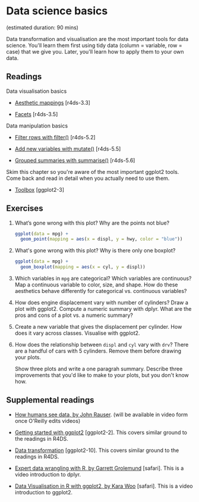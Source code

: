 # Data science basics
(estimated duration: 90 mins)

Data transformation and visualisation are the most important tools for data
science. You'll learn them first using tidy data (column = variable, row =
case) that we give you. Later, you'll learn how to apply them to your own data.

## Readings

Data visualisation basics

  * [Aesthetic mappings](http://r4ds.had.co.nz/data-visualisation.html#aesthetic-mappings) [r4ds-3.3]

  * [Facets](http://r4ds.had.co.nz/data-visualisation.html#facets) [r4ds-3.5]

Data manipulation basics

  * [Filter rows with filter()](http://r4ds.had.co.nz/transform.html#filter-rows-with-filter) [r4ds-5.2]

  * [Add new variables with mutate()](http://r4ds.had.co.nz/transform.html#add-new-variables-with-mutate) [r4ds-5.5]

  * [Grouped summaries with summarise()](http://r4ds.had.co.nz/transform.html#grouped-summaries-with-summarise) [r4ds-5.6]

Skim this chapter so you're aware of the most important ggplot2 tools. Come
back and read in detail when you actually need to use them.

  * [Toolbox](http://link.springer.com.ezproxy.stanford.edu/chapter/10.1007/978-3-319-24277-4_3) [ggplot2-3]


## Exercises

1.  What’s gone wrong with this plot? Why are the points not blue?
    
    ```R
    ggplot(data = mpg) +
      geom_point(mapping = aes(x = displ, y = hwy, color = "blue"))
    ```
    
1.  What's gone wrong with this plot? Why is there only one boxplot?
    
    ```R
    ggplot(data = mpg) +
      geom_boxplot(mapping = aes(x = cyl, y = displ))
    ```
    
1.  Which variables in `mpg` are categorical? Which variables are continuous?
    Map a continuous variable to color, size, and shape. How do these
    aesthetics behave differently for categorical vs. continuous variables?
    
1.  How does engine displacement vary with number of cylinders?
    Draw a plot with ggplot2. Compute a numeric summary with dplyr.
    What are the pros and cons of a plot vs. a numeric summary?
    
1.  Create a new variable that gives the displacement per cylinder.
    How does it vary across classes. Visualise with ggplot2.
    
1.  How does the relationship between `displ` and `cyl` vary with `drv`?
    There are a handful of cars with 5 cylinders. Remove them before drawing
    your plots.
    
    Show three plots and write a one paragrah summary. Describe three
    improvements that you'd like to make to your plots, but you don't know how.
    

## Supplemental readings

  * [How humans see data, by John Rauser](http://www.slideshare.net/JohnRauser/how-humans-see-data).
    (will be available in video form once O'Reilly edits videos)

  * [Getting started with ggplot2](http://link.springer.com.ezproxy.stanford.edu/chapter/10.1007/978-3-319-24277-4_2) [ggplot2-2].
    This covers similar ground to the readings in R4DS.

  * [Data transformation](http://link.springer.com.ezproxy.stanford.edu/chapter/10.1007/978-3-319-24277-4_10) [ggplot2-10].
    This covers similar ground to the readings in R4DS.

  * [Expert data wrangling with R, by Garrett Grolemund](http://proquest.safaribooksonline.com.ezproxy.stanford.eduvideo/programming/r/9781491917046) [safari].
    This is a video introduction to dplyr.

  * [Data Visualisation in R with ggplot2, by Kara Woo](http://proquest.safaribooksonline.com.ezproxy.stanford.eduvideo/programming/r/9781491963661) [safari].
    This is a video introduction to ggplot2.



